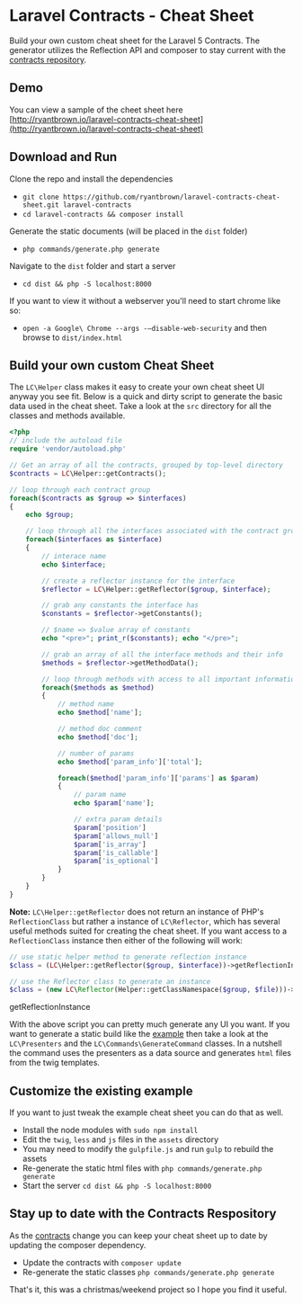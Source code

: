 
Laravel Contracts - Cheat Sheet
========

Build your own custom cheat sheet for the Laravel 5 Contracts.
The generator utilizes the Reflection API and composer to stay
current with the [contracts repository](https://github.com/illuminate/contracts).

Demo
------

You can view a sample of the cheet sheet here
[http://ryantbrown.io/laravel-contracts-cheat-sheet](http://ryantbrown.io/laravel-contracts-cheat-sheet)

Download and Run
------

Clone the repo and install the dependencies
* ```git clone https://github.com/ryantbrown/laravel-contracts-cheat-sheet.git laravel-contracts```
* ```cd laravel-contracts && composer install```

Generate the static documents (will be placed in the ```dist``` folder)
* ```php commands/generate.php generate```

Navigate to the ```dist``` folder and start a server
* ```cd dist && php -S localhost:8000```

If you want to view it without a webserver you'll need to start chrome like so:
* ```open -a Google\ Chrome --args -–disable-web-security``` and then browse to ```dist/index.html```


Build your own custom Cheat Sheet
------

The ```LC\Helper``` class makes it easy to create your own cheat sheet UI anyway
you see fit. Below is a quick and dirty script to generate the basic data used
in the cheat sheet.  Take a look at the ```src``` directory for all the classes
and methods available.

```php
<?php
// include the autoload file
require 'vendor/autoload.php'

// Get an array of all the contracts, grouped by top-level directory
$contracts = LC\Helper::getContracts();

// loop through each contract group
foreach($contracts as $group => $interfaces)
{
    echo $group;

    // loop through all the interfaces associated with the contract group
    foreach($interfaces as $interface)
    {
        // interace name
        echo $interface;

        // create a reflector instance for the interface
        $reflector = LC\Helper::getReflector($group, $interface);

        // grab any constants the interface has
        $constants = $reflector->getConstants();

        // $name => $value array of constants
        echo "<pre>"; print_r($constants); echo "</pre>";

        // grab an array of all the interface methods and their info
        $methods = $reflector->getMethodData();

        // loop through methods with access to all important information
        foreach($methods as $method)
        {
            // method name
            echo $method['name'];

            // method doc comment
            echo $method['doc'];

            // number of params
            echo $method['param_info']['total'];

            foreach($method['param_info']['params'] as $param)
            {
                // param name
                echo $param['name'];

                // extra param details
                $param['position']
                $param['allows_null']
                $param['is_array']
                $param['is_callable']
                $param['is_optional']
            }
        }
    }
}
```

**Note:** ```LC\Helper::getReflector``` does not return an instance of PHP's ```ReflectionClass``` but rather a
instance of ```LC\Reflector```, which has several useful methods suited for creating the cheat sheet.
If you want access to a ```ReflectionClass``` instance then either of the following will work:

```php
// use static helper method to generate reflection instance
$class = (LC\Helper::getReflector($group, $interface))->getReflectionInstance();

// use the Reflector class to generate an instance
$class = (new LC\Reflector(Helper::getClassNamespace($group, $file)))->getReflectionInstance();
```


getReflectionInstance

With the above script you can pretty much generate any UI you want. If you want to generate a
static build like the [example](http://ryantbrown.io/laravel-contracts-cheat-sheet) then take
a look at the ```LC\Presenters``` and the ```LC\Commands\GenerateCommand``` classes.  In a
nutshell the command uses the presenters as a data source and generates ```html``` files
from the twig templates.

Customize the existing example
------

If you want to just tweak the example cheat sheet you can do that as well.

* Install the node modules with ```sudo npm install```
* Edit the ```twig```, ```less``` and ```js``` files in the ```assets``` directory
* You may need to modify the ```gulpfile.js``` and run ```gulp``` to rebuild the assets
* Re-generate the static html files with ```php commands/generate.php generate```
* Start the server ```cd dist && php -S localhost:8000```

Stay up to date with the Contracts Respository
------

As the [contracts](https://github.com/illuminate/contracts) change you can keep your cheat sheet up to date by updating the composer dependency.

* Update the contracts with ```composer update```
* Re-generate the static classes ```php commands/generate.php generate```


That's it, this was a christmas/weekend project so I hope you find it useful.